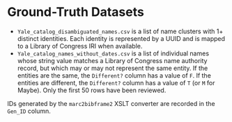 # Ground-Truth Datasets

* `Yale_catalog_disambiguated_names.csv` is a list of name clusters with 1+ distinct identities. Each identity is represented by a UUID and is mapped to a Library of Congress IRI when available. 
* `Yale_catalog_names_without_dates.csv` is a list of individual names whose string value matches a Library of Congress name authority record, but which may or may not represent the same entity. If the entities are the same, the `Different?` column has a value of `F`. If the entities are different, the `Different?` column has a value of `T` (or `M` for Maybe). Only the first 50 rows have been reviewed.

IDs generated by the `marc2bibframe2` XSLT converter are recorded in the `Gen_ID` column.
